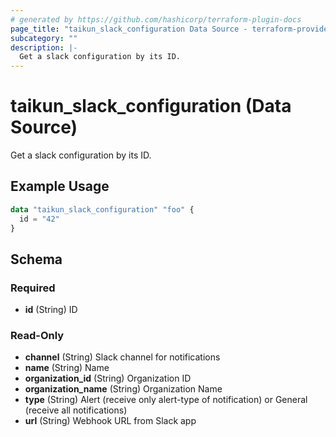```yaml
---
# generated by https://github.com/hashicorp/terraform-plugin-docs
page_title: "taikun_slack_configuration Data Source - terraform-provider-taikun"
subcategory: ""
description: |-
  Get a slack configuration by its ID.
---
```


# taikun_slack_configuration (Data Source)

Get a slack configuration by its ID.

## Example Usage

```terraform
data "taikun_slack_configuration" "foo" {
  id = "42"
}
```

<!-- schema generated by tfplugindocs -->
## Schema

### Required

- **id** (String) ID

### Read-Only

- **channel** (String) Slack channel for notifications
- **name** (String) Name
- **organization_id** (String) Organization ID
- **organization_name** (String) Organization Name
- **type** (String) Alert (receive only alert-type of notification) or General (receive all notifications)
- **url** (String) Webhook URL from Slack app


